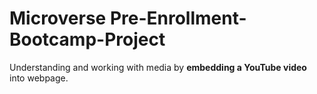 # **Microverse** Pre-Enrollment-Bootcamp-Project
Understanding and working with media by **embedding a YouTube video** into webpage.


